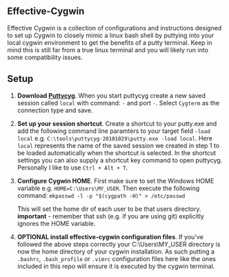 Effective-Cygwin
----------------

Effective Cygwin is a collection of configurations and instructions designed to set up Cygwin to closely mimic a linux bash shell by puttying into your local cygwin environment to get the benefits of a putty terminal. Keep in mind this is still far from a true linux terminal and you will likely run into some compatibility issues.

Setup
-----

1. **Download [Puttycyg][1]**. When you start puttycyg create a new saved session called `local` with command: `-` and port `-`. Select `Cygterm` as the connection type and save.

2. **Set up your session shortcut**. Create a shortcut to your putty.exe and add the following command line paramters to your target field `-load local` e.g. `C:\tools\puttycyg-20101029\putty.exe -load local`. Here `local` represents the name of the saved session we created in step 1 to be loaded automatically when the shortcut is selected. In the shortcut settings you can also supply a shortcut key command to open puttycyg. Personally I like to use `Ctrl + Alt + T`.

3. **Configure Cygwin HOME**. First make sure to set the Windows HOME variable e.g. `HOME=C:\Users\MY_USER`. Then execute the following command: `mkpasswd -l -p "$(cygpath -H)" > /etc/passwd`
    
    This will set the home dir of each user to be that users directory. **important** - remember that ssh (e.g. if you are using git) explicitly ignores the HOME variable.

4. **OPTIONAL install effective-cygwin configuration files**. If you've followed the above steps correctly your C:\Users\MY_USER directory is now the home directory of your cygwin installation. As such putting a `.bashrc`, `.bash_profile` or `.vimrc` configuration files here like the ones included in this repo will ensure it is executed by the cygwin terminal.

[1]: http://puttycyg.googlecode.com/files/puttycyg-20101029.zip
